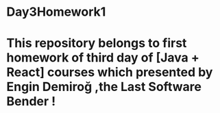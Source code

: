 # Day3Homework1
# This repository belongs to first homework of third day of [Java + React] courses which presented by Engin Demiroğ ,the Last Software Bender !

